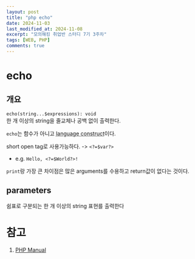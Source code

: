 ```yaml
---
layout: post
title: "php echo"
date: 2024-11-03
last_modified_at: 2024-11-08
excerpt: "모의해킹 취업반 스터디 7기 3주차"
tags: [WEB, PHP]
comments: true
---
```


# echo
## 개요
`echo(string...$expressions): void`  
한 개 이상의 string을 줄교체나 공백 없이 출력한다.

`echo`는 함수가 아니고 <abbr title="a syntactically allowable part of a program that may be formed from one or more lexical tokens in accordance with the rules of the programming language">language construct</abbr>이다.

short open tag로 사용가능하다. -> `<?=$var?>`
* e.g. `Hello, <?=$World?>!`

`print`랑 가장 큰 차이점은 많은 arguments를 수용하고 return값이 없다는 것이다.

## parameters
쉼표로 구분되는 한 개 이상의 string 표현를 출력한다

# 참고
1. [PHP Manual](https://www.php.net/manual/en/function.echo.php)